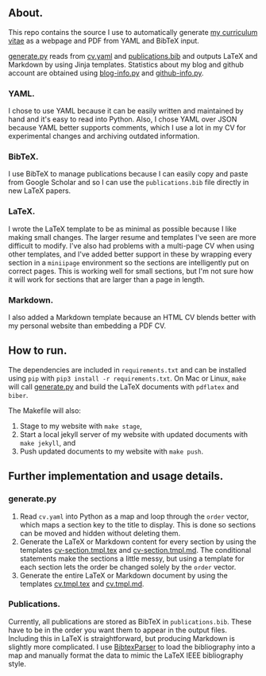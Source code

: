 ## About.
This repo contains the source I use to automatically generate
[my curriculum vitae](http://bamos.io/cv) as a webpage and PDF
from YAML and BibTeX input.

[generate.py][generate.py] reads from [cv.yaml][cv.yaml] and
[publications.bib][publications.bib] and outputs LaTeX and Markdown
by using Jinja templates.
Statistics about my blog and github account are obtained
using [blog-info.py][blog-info.py] and [github-info.py][github-info.py].

### YAML.
I chose to use YAML because it can be easily written and maintained
by hand and it's easy to read into Python.
Also, I chose YAML over JSON because YAML better supports
comments, which I use a lot in my CV for experimental changes
and archiving outdated information.

### BibTeX.
I use BibTeX to manage publications because I can easily copy and
paste from Google Scholar and so I can use the `publications.bib` file
directly in new LaTeX papers.

### LaTeX.
I wrote the LaTeX template to be as minimal as possible because
I like making small changes.
The larger resume and templates I've seen are more difficult to modify.
I've also had problems with a multi-page CV when using other
templates, and I've added better support in these by
wrapping every section in a `miniipage` environment
so the sections are intelligently put on correct pages.
This is working well for small sections, but I'm not sure how
it will work for sections that are larger than a page in length.

### Markdown.
I also added a Markdown template because an HTML CV blends better with my
personal website than embedding a PDF CV.

## How to run.
The dependencies are included in `requirements.txt` and can be installed
using `pip` with `pip3 install -r requirements.txt`.
On Mac or Linux, `make` will call [generate.py][generate.py] and build
the LaTeX documents with `pdflatex` and `biber`.

The Makefile will also:

1. Stage to my website with `make stage`,
2. Start a local jekyll server of my website with updated
  documents with `make jekyll`, and
3. Push updated documents to my website with `make push`.

## Further implementation and usage details.
### generate.py
1. Read `cv.yaml` into Python as a map and loop through the `order` vector,
   which maps a section key to the title to display.
   This is done so sections can be moved and hidden without
   deleting them.
2. Generate the LaTeX or Markdown content for every section by using the
   templates
   [cv-section.tmpl.tex][cv-section.tmpl.tex] and
   [cv-section.tmpl.md][cv-section.tmpl.md].
   The conditional statements make the sections a little messy,
   but using a template for each section lets the order be changed
   solely by the `order` vector.
3. Generate the entire LaTeX or Markdown document by using
   the templates [cv.tmpl.tex][cv.tmpl.tex] and [cv.tmpl.md][cv.tmpl.md].

### Publications.
Currently, all publications are stored as BibTeX in `publications.bib`.
These have to be in the order you want them to appear in the
output files.
Including this in LaTeX is straightforward,
but producing Markdown is slightly more complicated.
I use [BibtexParser][bibtexparser] to load the bibliography into
a map and manually format the data to mimic the LaTeX IEEE bibliography style.

[generate.py]: https://github.com/bamos/cv/blob/master/generate.py
[publications.bib]: https://github.com/bamos/cv/blob/master/publications.bib
[cv.yaml]: https://github.com/bamos/cv/blob/master/cv.yaml
[blog-info.py]: https://github.com/bamos/cv/blob/master/blog-info.py
[github-info.py]: https://github.com/bamos/cv/blob/master/github-info.py
[Requirements.txt]: https://github.com/bamos/cv/blob/master/Requirements.txt
[cv-section.tmpl.tex]: https://github.com/bamos/cv/blob/master/tmpl/cv-section.tmpl.tex
[cv-section.tmpl.md]: https://github.com/bamos/cv/blob/master/tmpl/cv-section.tmpl.md
[cv.tmpl.tex]: https://github.com/bamos/cv/blob/master/tmpl/cv.tmpl.tex
[cv.tmpl.md]: https://github.com/bamos/cv/blob/master/tmpl/cv.tmpl.md
[bibtexparser]: https://bibtexparser.readthedocs.org/en/latest/index.html
